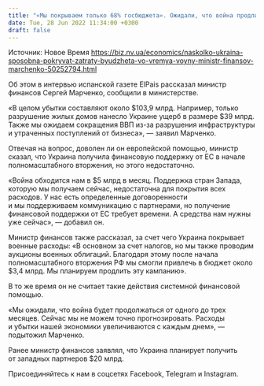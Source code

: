 ```yaml
---
title: "«Мы покрываем только 68% госбюджета». Ожидали, что война продлится от одного до трех месяцев — министр финансов"
date: Tue, 28 Jun 2022 11:34:00 +0300
draft: false
---
```

Источник: Новое Время https://biz.nv.ua/economics/naskolko-ukraina-sposobna-pokryvat-zatraty-byudzheta-vo-vremya-voyny-ministr-finansov-marchenko-50252794.html


Об этом в интервью испанской газете ElPais рассказал министр финансов Сергей Марченко, сообщили в министерстве.

 «В целом убытки составляют около $103,9 млрд. Например, только разрушение жилых домов нанесло Украине ущерб в размере $39 млрд. Также мы ожидаем сокращения ВВП из-за разрушения инфраструктуры и утраченных поступлений от бизнеса», — заявил Марченко.

 Отвечая на вопрос, доволен ли он европейской помощью, министр сказал, что Украина получила финансовую поддержку от ЕС в начале полномасштабного вторжения, но этого недостаточно.

 «Война обходится нам в $5 млрд в месяц. Поддержка стран Запада, которую мы получаем сейчас, недостаточна для покрытия всех расходов. У нас есть определенные договоренности и мы поддерживаем коммуникацию с партнерами, но получение финансовой поддержки от ЕС требует времени. А средства нам нужны уже сейчас», — добавил он.

 Министр финансов также рассказал, за счет чего Украина покрывает военные расходы: «В основном за счет налогов, но мы также проводим аукционы военных облигаций. Благодаря этому после начала полномасштабного вторжения РФ мы смогли привлечь в бюджет около $3,4 млрд. Мы планируем продлить эту кампанию».

 В то же время он не считает такие действия системной финансовой помощью.

 «Мы ожидали, что война будет продолжаться от одного до трех месяцев. Сейчас мы не можем точно прогнозировать. Расходы и убытки нашей экономики увеличиваются с каждым днем», — подытожил Марченко.

 Ранее министр финансов заявлял, что Украина планирует получить от западных партнеров $20 млрд.

Присоединяйтесь к нам в соцсетях Facebook, Telegram и Instagram.
